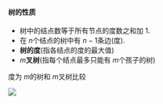 #### 树的性质

* 树中的结点数等于所有节点的度数之和加 $1$.
* 在 $n$个结点的树中有 $n-1$条边(度).
* **树的度**(指各结点的度的最大值)
*  $m$**叉树**(指每个结点最多只能有 $m$个孩子的树)

度为 $m$的树和 $m$叉树比较

![](https://cdn.acwing.com/media/article/image/2023/08/03/85276_5d0b1f4e31-20230803111704.png) 